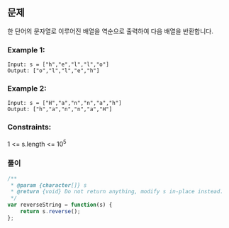 ## 문제

한 단어의 문자열로 이루어진 배열을 역순으로 출력하여 다음 배열을 반환합니다.

### Example 1:
```
Input: s = ["h","e","l","l","o"]
Output: ["o","l","l","e","h"]
```

### Example 2:
```
Input: s = ["H","a","n","n","a","h"]
Output: ["h","a","n","n","a","H"]
```

### Constraints:

1 <= s.length <= 10<sup>5</sup>

### 풀이
```javascript
/**
 * @param {character[]} s
 * @return {void} Do not return anything, modify s in-place instead.
 */
var reverseString = function(s) {
    return s.reverse();
};
```


